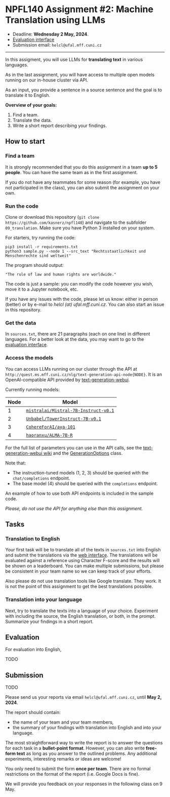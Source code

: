 # NPFL140 Assignment #2: Machine Translation using LLMs

- Deadline: **Wednesday 2 May, 2024**.
- [Evaluation interface](https://quest.ms.mff.cuni.cz/npfl140/)
- Submission email: `helcl@ufal.mff.cuni.cz`
---

In this assigment, you will use LLMs for **translating text** in various
languages.

As in the last assignment, you will have access to multiple open models running
on our in-house cluster via API.

As an input, you provide a sentence in a source sentence and the goal is to
translate it to English.

**Overview of your goals:**

1. Find a team.
2. Translate the data.
3. Write a short report describing your findings.

## How to start

### Find a team
It is strongly recommended that you do this assignment in a team **up to 5
people**. You can have the same team as in the first assignment.


If you do not have any teammates for some reason (for example, you have not
participated in the class), you can also submit the assignment on your own.

### Run the code

Clone or download this repository (`git clone
https://github.com/kasnerz/npfl140`) and navigate to the subfolder
`09_translation`. Make sure you have Python 3 installed on your system.

For starters, try running the code:
```
pip3 install -r requirements.txt
python3 sample.py --node 1 --src_text "Rechtsstaatlichkeit und Menschenrechte sind weltweit"
```

The program should output:
```
"The rule of law and human rights are worldwide."
```

The code is just a sample: you can modify the code however you wish, move it to
a Jupyter notebook, etc.

If you have any issues with the code, please let us know: either in person
(better) or by e-mail to *helcl (at) ufal.mff.cuni.cz*. You can also start an
issue in this repository.

### Get the data
In `sources.txt`, there are 21 paragraphs (each on one line) in different languages.
For a better look at the data, you may want to go to the [evaluation interface](https://quest.ms.mff.cuni.cz/npfl140/).

### Access the models

You can access LLMs running on our cluster through the API at
`http://quest.ms.mff.cuni.cz/nlg/text-generation-api-node{NODE}`. It is an
OpenAI-compatible API provided by
[text-generation-webui](https://github.com/oobabooga/text-generation-webui/wiki/12-%E2%80%90-OpenAI-API).


Currently running models:

| Node | Model                                                                                             |
| ---- | ------------------------------------------------------------------------------------------------- |
| 1    | [`mistralai/Mistral-7B-Instruct-v0.1`](https://huggingface.co/mistralai/Mistral-7B-Instruct-v0.1) |
| 2    | [`Unbabel/TowerInstruct-7B-v0.1`](https://huggingface.co/Unbabel/TowerInstruct-7B-v0.1)           |
| 3    | [`CohereForAI/aya-101`](https://huggingface.co/CohereForAI/aya-101)                               |
| 4    | [`haoranxu/ALMA-7B-R`](https://huggingface.co/haoranxu/ALMA-7B-R)                                 |


For the full list of parameters you can use in the API calls, see the
[text-generation-webui
wiki](https://github.com/oobabooga/text-generation-webui/wiki/03-%E2%80%90-Parameters-Tab#parameters-description)
and the
[GenerationOptions](https://github.com/oobabooga/text-generation-webui/blob/main/extensions/openai/typing.py#L8)
class.

Note that:
- The instruction-tuned models (1, 2, 3) should be queried with the
  `chat/completions` endpoint.
- The base model (4) should be queried with the `completions` endpoint.

An example of how to use both  API endpoints is included in the sample code.

*Please, do not use the API for anything else than this assignment.*


## Tasks


### Translation to English

Your first task will be to translate all of the texts in `sources.txt` into English and submit the translations via the [web interface](https://quest.ms.mff.cuni.cz/npfl140/).
The translations will be evaluated against a reference using Character F-score and the results will be shown on a leaderboard.
You can make multiple submissions, but please be consistent in your team name so we can keep track of your efforts.

Also please do not use translation tools like Google translate. They work. It is not the point of this assignment to get the best translations possible.

### Translation into your language

Next, try to translate the texts into a language of your choice. Experiment with including the source, the English translation, or both, in the prompt.
Summarize your findings in a short report.

## Evaluation

For evaluation into English, 

TODO

## Submission

TODO

Please send us your reports via email `helcl@ufal.mff.cuni.cz`, until **May 2, 2024**.

The report should contain:
- the name of your team and your team members,
- the summary of your findings with translation into English and into your language.

The most straightforward way to write the report is to answer the questions for
each task in a **bullet-point format**. However, you can also write **free-form
text** as long as you answer to the outlined problems. Any additional
experiments, interesting remarks or ideas are welcome!

You only need to submit the form **once per team**. There are no formal
restrictions on the format of the report (i.e. Google Docs is fine).

We will provide you feedback on your responses in the following class on 9 May.
